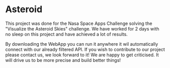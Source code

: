 # Asteroid
This project was done for the Nasa Space Apps Challenge solving the "Visualize the Asteroid Skies" challenge.
We have worked for 2 days with no sleep on this project and have achieved a lot of results.

By downloading the WebApp you can run it anywhere it wil automatically connect with our already filtered API.
If you wish to contribute to our project please contact us, we look forward to it!
We are happy to get criticised. It will drive us to be more precise and build better things!

